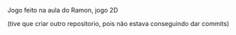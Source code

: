 Jogo feito na aula do Ramon, jogo 2D

(tive que criar outro repositorio, pois não
estava conseguindo dar commits)
